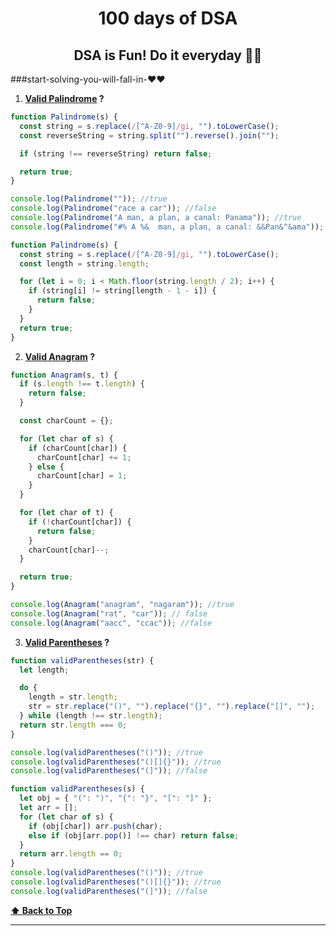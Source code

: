<h1 align="center">100 days of DSA</h1>
<h2 align="center">DSA is Fun! Do it everyday 💯💯</h2>

###start-solving-you-will-fall-in-❤️❤️

1. **[Valid Palindrome](https://leetcode.com/problems/valid-palindrome/) ?**

```javascript
function Palindrome(s) {
  const string = s.replace(/[^A-Z0-9]/gi, "").toLowerCase();
  const reverseString = string.split("").reverse().join("");

  if (string !== reverseString) return false;

  return true;
}

console.log(Palindrome("")); //true
console.log(Palindrome("race a car")); //false
console.log(Palindrome("A man, a plan, a canal: Panama")); //true
console.log(Palindrome("#% A %&  man, a plan, a canal: &&Pan&^&ama")); // true
```

```javascript
function Palindrome(s) {
  const string = s.replace(/[^A-Z0-9]/gi, "").toLowerCase();
  const length = string.length;

  for (let i = 0; i < Math.floor(string.length / 2); i++) {
    if (string[i] != string[length - 1 - i]) {
      return false;
    }
  }
  return true;
}
```

2. **[Valid Anagram](https://leetcode.com/problems/valid-anagram/) ?**

```javascript
function Anagram(s, t) {
  if (s.length !== t.length) {
    return false;
  }

  const charCount = {};

  for (let char of s) {
    if (charCount[char]) {
      charCount[char] += 1;
    } else {
      charCount[char] = 1;
    }
  }

  for (let char of t) {
    if (!charCount[char]) {
      return false;
    }
    charCount[char]--;
  }

  return true;
}

console.log(Anagram("anagram", "nagaram")); //true
console.log(Anagram("rat", "car")); // false
console.log(Anagram("aacc", "ccac")); //false
```

3. **[Valid Parentheses](https://leetcode.com/problems/valid-parentheses/) ?**

```javascript
function validParentheses(str) {
  let length;

  do {
    length = str.length;
    str = str.replace("()", "").replace("{}", "").replace("[]", "");
  } while (length !== str.length);
  return str.length === 0;
}

console.log(validParentheses("()")); //true
console.log(validParentheses("()[]{}")); //true
console.log(validParentheses("(]")); //false
```

```javascript
function validParentheses(s) {
  let obj = { "(": ")", "{": "}", "[": "]" };
  let arr = [];
  for (let char of s) {
    if (obj[char]) arr.push(char);
    else if (obj[arr.pop()] !== char) return false;
  }
  return arr.length == 0;
}
console.log(validParentheses("()")); //true
console.log(validParentheses("()[]{}")); //true
console.log(validParentheses("(]")); //false
```

**[⬆ Back to Top](#start-solving-you-will-fall-in-❤️❤️)**

---
